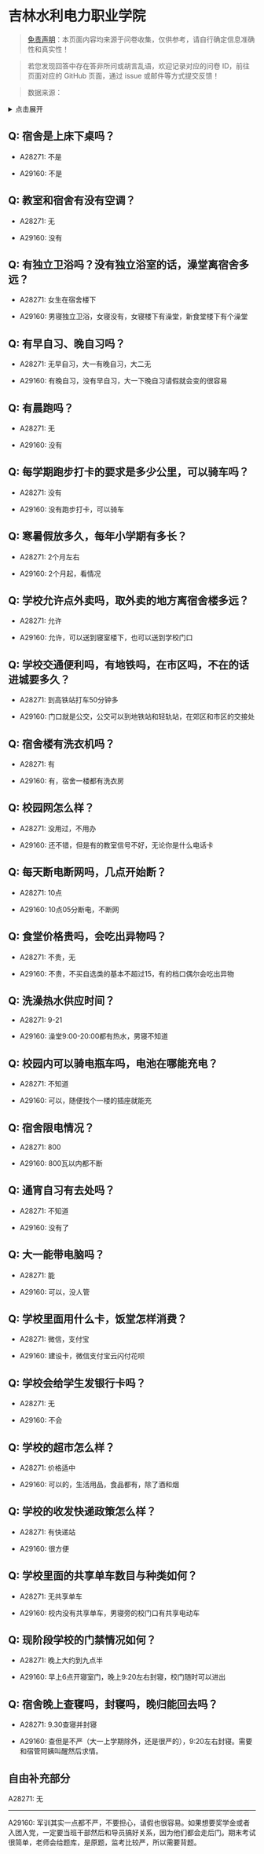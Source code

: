 # 吉林水利电力职业学院

> [免责声明](https://colleges.chat/#_3)：本页面内容均来源于问卷收集，仅供参考，请自行确定信息准确性和真实性！

> 若您发现回答中存在答非所问或胡言乱语，欢迎记录对应的问卷 ID，前往页面对应的 GitHub 页面，通过 issue 或邮件等方式提交反馈！

> 数据来源：

<details><summary>点击展开</summary>
<ul>
<li>A28271: 匿名 (2025 年 05 月)</li>
<li>A29160: 2314586800@qq.com (2025 年 06 月)</li>
</ul>
</details>

## Q: 宿舍是上床下桌吗？

- A28271: 不是

- A29160: 不是

## Q: 教室和宿舍有没有空调？

- A28271: 无

- A29160: 没有

## Q: 有独立卫浴吗？没有独立浴室的话，澡堂离宿舍多远？

- A28271: 女生在宿舍楼下

- A29160: 男寝独立卫浴，女寝没有，女寝楼下有澡堂，新食堂楼下有个澡堂

## Q: 有早自习、晚自习吗？

- A28271: 无早自习，大一有晚自习，大二无

- A29160: 有晚自习，没有早自习，大一下晚自习请假就会变的很容易

## Q: 有晨跑吗？

- A28271: 无

- A29160: 没有

## Q: 每学期跑步打卡的要求是多少公里，可以骑车吗？

- A28271: 没有

- A29160: 没有跑步打卡，可以骑车

## Q: 寒暑假放多久，每年小学期有多长？

- A28271: 2个月左右

- A29160: 2个月起，看情况

## Q: 学校允许点外卖吗，取外卖的地方离宿舍楼多远？

- A28271: 允许

- A29160: 允许，可以送到寝室楼下，也可以送到学校门口

## Q: 学校交通便利吗，有地铁吗，在市区吗，不在的话进城要多久？

- A28271: 到高铁站打车50分钟多

- A29160: 门口就是公交，公交可以到地铁站和轻轨站，在郊区和市区的交接处

## Q: 宿舍楼有洗衣机吗？

- A28271: 有

- A29160: 有，宿舍一楼都有洗衣房

## Q: 校园网怎么样？

- A28271: 没用过，不用办

- A29160: 还不错，但是有的教室信号不好，无论你是什么电话卡

## Q: 每天断电断网吗，几点开始断？

- A28271: 10点

- A29160: 10点05分断电，不断网

## Q: 食堂价格贵吗，会吃出异物吗？

- A28271: 不贵，无

- A29160: 不贵，不买自选类的基本不超过15，有的档口偶尔会吃出异物

## Q: 洗澡热水供应时间？

- A28271: 9-21

- A29160: 澡堂9:00-20:00都有热水，男寝不知道

## Q: 校园内可以骑电瓶车吗，电池在哪能充电？

- A28271: 不知道

- A29160: 可以，随便找个一楼的插座就能充

## Q: 宿舍限电情况？

- A28271: 800

- A29160: 800瓦以内都不断

## Q: 通宵自习有去处吗？

- A28271: 不知道

- A29160: 没有了

## Q: 大一能带电脑吗？

- A28271: 能

- A29160: 可以，没人管

## Q: 学校里面用什么卡，饭堂怎样消费？

- A28271: 微信，支付宝

- A29160: 建设卡，微信支付宝云闪付花呗

## Q: 学校会给学生发银行卡吗？

- A28271: 无

- A29160: 不会

## Q: 学校的超市怎么样？

- A28271: 价格适中

- A29160: 可以的，生活用品，食品都有，除了酒和烟

## Q: 学校的收发快递政策怎么样？

- A28271: 有快递站

- A29160: 很方便

## Q: 学校里面的共享单车数目与种类如何？

- A28271: 无共享单车

- A29160: 校内没有共享单车，男寝旁的校门口有共享电动车

## Q: 现阶段学校的门禁情况如何？

- A28271: 晚上大约到九点半

- A29160: 早上6点开寝室门，晚上9:20左右封寝，校门随时可以进出

## Q: 宿舍晚上查寝吗，封寝吗，晚归能回去吗？

- A28271: 9.30查寝并封寝

- A29160: 查但是不严（大一上学期除外，还是很严的），9:20左右封寝。需要和宿管阿姨叫醒然后求情。

## 自由补充部分

A28271: 无

***

A29160: 军训其实一点都不严，不要担心，请假也很容易。如果想要奖学金或者入团入党，一定要当班干部然后和导员搞好关系，因为他们都会走后门。期末考试很简单，老师会给题库，是原题，监考比较严，所以需要背题。
